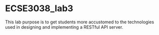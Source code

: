 # ECSE3038_lab3
This lab purpose is to get students more accustomed to the technologies used in designing and implementing a RESTful API server.
